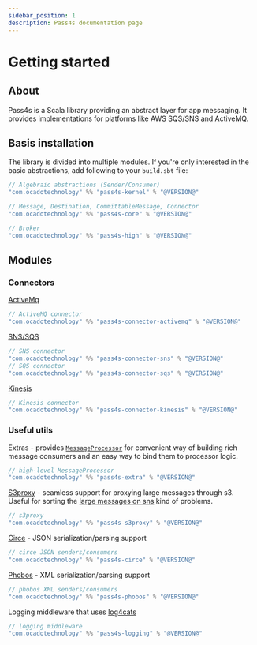 ```yaml
---
sidebar_position: 1
description: Pass4s documentation page
---
```


# Getting started

## About

Pass4s is a Scala library providing an abstract layer for app messaging. It provides implementations for platforms like AWS SQS/SNS and ActiveMQ.

## Basis installation

The library is divided into multiple modules. If you're only interested in the basic abstractions, add following to your `build.sbt` file:

```scala
// Algebraic abstractions (Sender/Consumer)
"com.ocadotechnology" %% "pass4s-kernel" % "@VERSION@"

// Message, Destination, CommittableMessage, Connector
"com.ocadotechnology" %% "pass4s-core" % "@VERSION@"

// Broker
"com.ocadotechnology" %% "pass4s-high" % "@VERSION@"
```

## Modules 

### Connectors

[ActiveMq](https://activemq.apache.org/)
```scala
// ActiveMQ connector
"com.ocadotechnology" %% "pass4s-connector-activemq" % "@VERSION@"
```

[SNS/SQS](https://aws.amazon.com/blogs/aws/queues-and-notifications-now-best-friends/)
```scala
// SNS connector
"com.ocadotechnology" %% "pass4s-connector-sns" % "@VERSION@"
// SQS connector
"com.ocadotechnology" %% "pass4s-connector-sqs" % "@VERSION@"
```

[Kinesis](https://aws.amazon.com/kinesis/)
```scala
// Kinesis connector
"com.ocadotechnology" %% "pass4s-connector-kinesis" % "@VERSION@"
```

### Useful utils

Extras - provides [`MessageProcessor`](modules/message-processor) for convenient way of building rich message consumers and an easy way to bind them to processor logic.
```scala
// high-level MessageProcessor
"com.ocadotechnology" %% "pass4s-extra" % "@VERSION@"
```

[S3proxy](modules/s3proxy) - seamless support for proxying large messages through s3. Useful for sorting the [large messages on sns](https://docs.aws.amazon.com/sns/latest/dg/large-message-payloads.html) kind of problems.
```scala
// s3proxy
"com.ocadotechnology" %% "pass4s-s3proxy" % "@VERSION@"

```
[Circe](https://circe.github.io/circe/) - JSON serialization/parsing support
```scala
// circe JSON senders/consumers
"com.ocadotechnology" %% "pass4s-circe" % "@VERSION@"
```

[Phobos](https://github.com/Tinkoff/phobos) - XML serialization/parsing support
```scala
// phobos XML senders/consumers
"com.ocadotechnology" %% "pass4s-phobos" % "@VERSION@"
```

Logging middleware that uses [log4cats](https://typelevel.org/log4cats/)
```scala
// logging middleware
"com.ocadotechnology" %% "pass4s-logging" % "@VERSION@"
```
